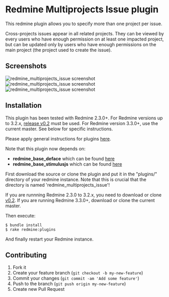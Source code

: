Redmine Multiprojects Issue plugin
======================

This redmine plugin allows you to specify more than one project per issue.

Cross-projects issues appear in all related projects. They can be viewed by every users who have enough permission on at least one impacted project, but can be updated only by users who have enough permissions on the main project (the project used to create the issue).

Screenshots
------------

![redmine_multiprojects_issue screenshot](http://blog.nanego.com/images/multiproject_query.png)
![redmine_multiprojects_issue screenshot](http://blog.nanego.com/images/multiproject_show.png)
![redmine_multiprojects_issue screenshot](http://blog.nanego.com/images/multiproject_modify.png)

Installation
------------

This plugin has been tested with Redmine 2.3.0+. For Redmine versions up to 3.2.x, [release v0.2](https://github.com/nanego/redmine_multiprojects_issue/releases/tag/v0.2) must be used. For Redmine version 3.3.0+, use the current master. See below for specific instructions.

Please apply general instructions for plugins [here](http://www.redmine.org/wiki/redmine/Plugins).

Note that this plugin now depends on:

* **redmine_base_deface** which can be found [here](https://github.com/jbbarth/redmine_base_deface)
* **redmine_base_stimulusjs** which can be found [here](https://github.com/nanego/redmine_base_stimulusjs)

First download the source or clone the plugin and put it in the "plugins/" directory of your redmine instance. Note that this is crucial that the directory is named 'redmine_multiprojects_issue'!

If you are runnning Redmine 2.3.0 to 3.2.x, you need to download or clone [v0.2](https://github.com/nanego/redmine_multiprojects_issue/releases/tag/v0.2). If you are running Redmine 3.3.0+, download or clone the current master.

Then execute:

    $ bundle install
    $ rake redmine:plugins

And finally restart your Redmine instance.


Contributing
------------

1. Fork it
2. Create your feature branch (`git checkout -b my-new-feature`)
3. Commit your changes (`git commit -am 'Add some feature'`)
4. Push to the branch (`git push origin my-new-feature`)
5. Create new Pull Request
